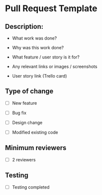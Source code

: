# Pull Request Template


## Description: 
- What work was done?

- Why was this work done?
 
- What feature / user story is it for?

- Any relevant links or images / screenshots

- User story link (Trello card)

## Type of change

- [ ] New feature
- [ ] Bug fix
- [ ] Design change
- [ ] Modified existing code


## Minimum reviewers
- [ ] 2 reviewers

## Testing
- [ ] Testing completed